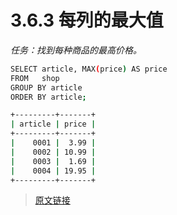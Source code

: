 # 3.6.3 每列的最大值

*任务：找到每种商品的最高价格。*

```bash
SELECT article, MAX(price) AS price
FROM   shop
GROUP BY article
ORDER BY article;

+---------+-------+
| article | price |
+---------+-------+
|    0001 |  3.99 |
|    0002 | 10.99 |
|    0003 |  1.69 |
|    0004 | 19.95 |
+---------+-------+
```

> [原文链接](https://dev.mysql.com/doc/refman/8.0/en/example-maximum-column-group.html)
